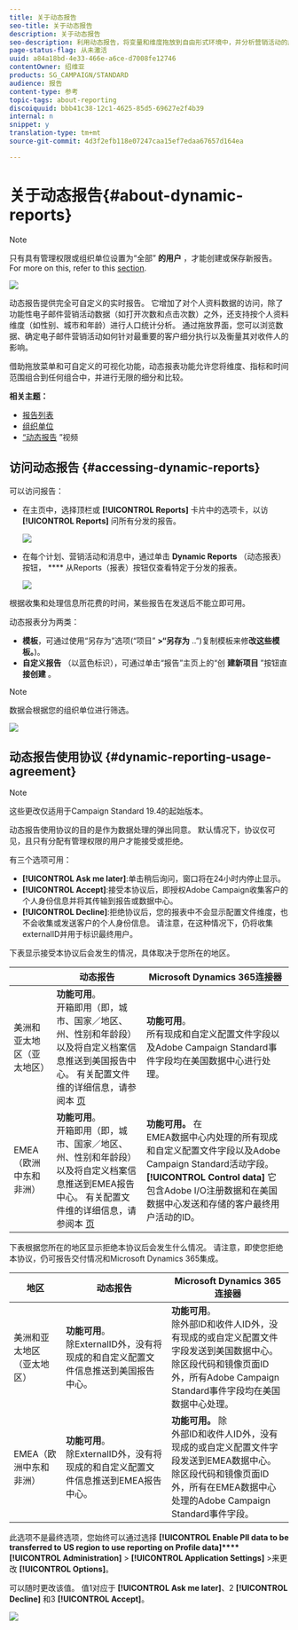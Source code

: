 ```yaml
---
title: 关于动态报告
seo-title: 关于动态报告
description: 关于动态报告
seo-description: 利用动态报告，将变量和维度拖放到自由形式环境中，并分析营销活动的成功。
page-status-flag: 从未激活
uuid: a84a18bd-4e33-466e-a6ce-d7008fe12746
contentOwner: 绍维亚
products: SG_CAMPAIGN/STANDARD
audience: 报告
content-type: 参考
topic-tags: about-reporting
discoiquuid: bbb41c38-12c1-4625-85d5-69627e2f4b39
internal: n
snippet: y
translation-type: tm+mt
source-git-commit: 4d3f2efb118e07247caa15ef7edaa67657d164ea

---
```



# 关于动态报告{#about-dynamic-reports}

>[!NOTE]
>
>只有具有管理权限或组织单位设置为“全部” **的用户** ，才能创建或保存新报告。 For more on this, refer to this [section](../../administration/using/users-management.md).

![](assets/dynamic_report_intro.png)

动态报告提供完全可自定义的实时报告。 它增加了对个人资料数据的访问，除了功能性电子邮件营销活动数据（如打开次数和点击次数）之外，还支持按个人资料维度（如性别、城市和年龄）进行人口统计分析。 通过拖放界面，您可以浏览数据、确定电子邮件营销活动如何针对最重要的客户细分执行以及衡量其对收件人的影响。

借助拖放菜单和可自定义的可视化功能，动态报表功能允许您将维度、指标和时间范围组合到任何组合中，并进行无限的细分和比较。


**相关主题：**

* [报告列表](../../reporting/using/defining-the-report-period.md)
* [组织单位](../../administration/using/organizational-units.md)
* [“动态报告](https://helpx.adobe.com/campaign/kt/acs/using/acs-creating-a-dynamic-report-feature-video-use.html) ”视频

## 访问动态报告 {#accessing-dynamic-reports}

可以访问报告：

* 在主页中，选择顶栏或 **[!UICONTROL Reports]** 卡片中的选项卡，以访 **[!UICONTROL Reports]** 问所有分发的报告。

   ![](assets/campaign_reports_access.png)

* 在每个计划、营销活动和消息中，通过单击 **Dynamic Reports** （动态报表）按钮， **** 从Reports（报表）按钮仅查看特定于分发的报表。

   ![](assets/campaign_reports_description.png)

根据收集和处理信息所花费的时间，某些报告在发送后不能立即可用。

动态报表分为两类：

* **模板**，可通过使用“另存为”选项(“项目” **&gt;“另存为** ..”)复制模板来修&#x200B;**改这些模板。**)。
* **自定义报告** （以蓝色标识），可通过单击“报告”主页上的“创 **建新项目** ”按钮直 **接创建** 。

>[!NOTE]
>
>数据会根据您的组织单位进行筛选。

![](assets/dynamic_report_overview.png)

## 动态报告使用协议 {#dynamic-reporting-usage-agreement}

>[!NOTE]
>
>这些更改仅适用于Campaign Standard 19.4的起始版本。

动态报告使用协议的目的是作为数据处理的弹出同意。 默认情况下，协议仅可见，且只有分配有管理权限的用户才能接受或拒绝。

有三个选项可用：

* **[!UICONTROL Ask me later]**:单击稍后询问，窗口将在24小时内停止显示。
* **[!UICONTROL Accept]**:接受本协议后，即授权Adobe Campaign收集客户的个人身份信息并将其传输到报告或数据中心。
* **[!UICONTROL Decline]**:拒绝协议后，您的报表中不会显示配置文件维度，也不会收集或发送客户的个人身份信息。 请注意，在这种情况下，仍将收集externalID并用于标识最终用户。

下表显示接受本协议后会发生的情况，具体取决于您所在的地区。

|  | 动态报告 | Microsoft Dynamics 365连接器 |
|---|---|---|
| 美洲和亚太地区（亚太地区） | **功能可用**。 <br>开箱即用（即，城市、国家／地区、州、性别和年龄段）以及将自定义档案信息推送到美国报告中心。 有关配置文件维的详细信息，请参阅本 [页](../../reporting/using/list-of-components-.md) | **功能可用**。 <br>所有现成和自定义配置文件字段以及Adobe Campaign Standard事件字段均在美国数据中心进行处理。 |
| EMEA（欧洲中东和非洲） | **功能可用**。 <br>开箱即用（即，城市、国家／地区、州、性别和年龄段）以及将自定义档案信息推送到EMEA报告中心。 有关配置文件维的详细信息，请参阅本 [页](../../reporting/using/list-of-components-.md) | **功能可用。** 在 <br>EMEA数据中心内处理的所有现成和自定义配置文件字段以及Adobe Campaign Standard活动字段。 **[!UICONTROL Control data]** 它包含Adobe I/O注册数据和在美国数据中心发送和存储的客户最终用户活动的ID。 |

下表根据您所在的地区显示拒绝本协议后会发生什么情况。 请注意，即使您拒绝本协议，仍可报告交付情况和Microsoft Dynamics 365集成。

| 地区 | 动态报告 | Microsoft Dynamics 365连接器 |
|---|---|---|
| 美洲和亚太地区（亚太地区） | **功能可用**。 <br> 除ExternalID外，没有将现成的和自定义配置文件信息推送到美国报告中心。 | **功能可用**。 <br>除外部ID和收件人ID外，没有现成的或自定义配置文件字段发送到美国数据中心。 <br>除区段代码和镜像页面ID外，所有Adobe Campaign Standard事件字段均在美国数据中心处理。 |
| EMEA（欧洲中东和非洲） | **功能可用**。 <br>除ExternalID外，没有将现成的和自定义配置文件信息推送到EMEA报告中心。 | **功能可用。** 除 <br>外部ID和收件人ID外，没有现成的或自定义配置文件字段发送到EMEA数据中心。 <br>除区段代码和镜像页面ID外，所有在EMEA数据中心处理的Adobe Campaign Standard事件字段。 |

此选项不是最终选项，您始终可以通过选择 **[!UICONTROL Enable PII data to be transferred to US region to use reporting on Profile data]****[!UICONTROL Administration]** &gt; **[!UICONTROL Application Settings]** &gt;来更改 **[!UICONTROL Options]**。

可以随时更改该值。 值1对应于 **[!UICONTROL Ask me later]**、2 **[!UICONTROL Decline]** 和3 **[!UICONTROL Accept]**。

![](assets/pii_window_2.png)
